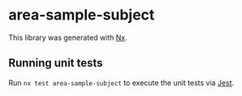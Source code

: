 # area-sample-subject

This library was generated with [Nx](https://nx.dev).

## Running unit tests

Run `nx test area-sample-subject` to execute the unit tests via [Jest](https://jestjs.io).
